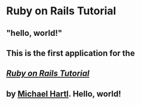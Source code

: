 # Ruby on Rails Tutorial

## "hello, world!"

## This is the first application for the
## [*Ruby on Rails Tutorial*](https://www.railstutorial.org/)
## by [Michael Hartl](https://www.michaelhartl.com/). Hello, world!